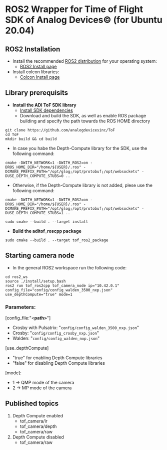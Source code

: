 # ROS2 Wrapper for Time of Flight SDK of Analog Devices&copy; (for Ubuntu 20.04)

## ROS2 Installation

- Install the recommended [ROS2 distribution](https://docs.ros.org/en/rolling/Releases.html) for your operating system: 
  - [ROS2 Install page](https://docs.ros.org/en/foxy/Installation.html)
- Install colcon libraries: 
  -  [Colcon Install page](https://docs.ros.org/en/foxy/Tutorials/Beginner-Client-Libraries/Colcon-Tutorial.html)
## Library prerequisits

- **Install the ADI ToF SDK library**
  - [Install SDK dependencies](https://github.com/analogdevicesinc/ToF/blob/master/doc/itof/linux_build_instructions.md)
  - Download and build the SDK, as well as enable ROS package building and specify the path towards the ROS HOME directory
```console
git clone https://github.com/analogdevicesinc/ToF
cd ToF
mkdir build && cd build
```
* In case you habe the Depth-Compute library for the SDK, use the following command:
```console
cmake -DWITH_NETWORK=1 -DWITH_ROS2=on -DROS_HOME_DIR="/home/${USER}/.ros" -DCMAKE_PREFIX_PATH="/opt/glog;/opt/protobuf;/opt/websockets" -DUSE_DEPTH_COMPUTE_STUBS=0 ..
```
* Otherwise, if the Depth-Compute library is not added, plese use the following command:
```console
cmake -DWITH_NETWORK=1 -DWITH_ROS2=on -DROS_HOME_DIR="/home/${USER}/.ros" -DCMAKE_PREFIX_PATH="/opt/glog;/opt/protobuf;/opt/websockets" -DUSE_DEPTH_COMPUTE_STUBS=1 ..
```

```console
sudo cmake --build . --target install
```
- **Build the aditof_roscpp package**
```console
sudo cmake --build . --target tof_ros2_package
```

## Starting camera node
- In the general ROS2 workspace run the following code:
```console
cd ros2_ws
source ./install/setup.bash
ros2 run tof_ros2cpp tof_camera_node ip="10.42.0.1" config_file="config/config_walden_3500_nxp.json" use_depthCompute="true" mode=1
```
### Parameters:
 [config_file:"<<b>path></b>"]
* Crosby with Pulsatrix: "```config/config_walden_3500_nxp.json```"
* Crosby: "```config/config_crosby_nxp.json```"
* Walden: "```config/config_walden_nxp.json```"

 [use_depthCompute] 
 - "true" for enabling Depth Compute libraries
 - "false" for disabling Depth Compute libraries 

 [mode]:
* 1 -> QMP mode of the camera
* 2 -> MP mode of the camera

## Published topics
1. Depth Compute enabled
   * tof_camera/ir
   * tof_camera/depth
   * tof_camera/raw
2. Depth Compute disabled
   * tof_camera/raw